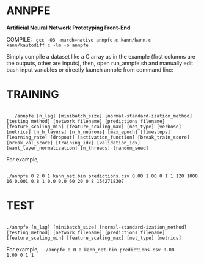 # ANNPFE
<b>Artificial Neural Network Prototyping Front-End</b>

COMPILE:
<code>
  gcc -O3 -march=native annpfe.c kann/kann.c kann/kautodiff.c -lm -o annpfe
</code>

Simply compile a dataset like a C array as in the example (first columns are the outputs, other are inputs), then, open run_annpfe.sh and manually edit bash input variables or directly launch annpfe from command line:

# TRAINING
<code>
  ./annpfe [n_lag] [minibatch_size] [normal-standard-ization_method] [testing_method] [network_filename] [predictions_filename] [feature_scaling_min] [feature_scaling_max] [net_type] [verbose] [metrics] [n_h_layers] [n_h_neurons] [max_epoch] [timesteps] [learning_rate] [dropout] [activation_function] [break_train_score] [break_val_score] [training_idx] [validation_idx] [want_layer_normalization] [n_threads] [random_seed]
</code>

For example,

<code>
./annpfe 0 2 0 1 kann_net.bin predictions.csv 0.00 1.00 0 1 1 120 1000 16 0.001 0.8 1 0.0 0.0 60 20 0 8 1542718307
</code>

# TEST
<code>
./annpfe [n_lag] [minibatch_size] [normal-standard-ization_method] [testing_method] [network_filename] [predictions_filename] [feature_scaling_min] [feature_scaling_max] [net_type] [metrics]
</code>

For example,
<code>
  ./annpfe 0 0 0 kann_net.bin predictions.csv 0.00 1.00 0 1 1
</code>
